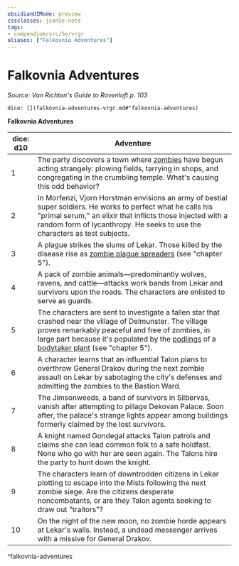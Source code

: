 ```yaml
---
obsidianUIMode: preview
cssclasses: json5e-note
tags:
- compendium/src/5e/vrgr
aliases: ["Falkovnia Adventures"]
---
```

# Falkovnia Adventures
*Source: Van Richten's Guide to Ravenloft p. 103* 

`dice: [](falkovnia-adventures-vrgr.md#^falkovnia-adventures)`

**Falkovnia Adventures**

| dice: d10 | Adventure |
|-----------|-----------|
| 1 | The party discovers a town where [zombies](/2-Mechanics/CLI/bestiary/undead/zombie.md) have begun acting strangely: plowing fields, tarrying in shops, and congregating in the crumbling temple. What's causing this odd behavior? |
| 2 | In Morfenzi, Vjorn Horstman envisions an army of bestial super soldiers. He works to perfect what he calls his "primal serum," an elixir that inflicts those injected with a random form of lycanthropy. He seeks to use the characters as test subjects. |
| 3 | A plague strikes the slums of Lekar. Those killed by the disease rise as [zombie plague spreaders](/2-Mechanics/CLI/bestiary/undead/zombie-plague-spreader-vrgr.md) (see "chapter 5"). |
| 4 | A pack of zombie animals—predominantly wolves, ravens, and cattle—attacks work bands from Lekar and survivors upon the roads. The characters are enlisted to serve as guards. |
| 5 | The characters are sent to investigate a fallen star that crashed near the village of Delmunster. The village proves remarkably peaceful and free of zombies, in large part because it's populated by the [podlings](/2-Mechanics/CLI/bestiary/plant/podling-vrgr.md) of a [bodytaker plant](/2-Mechanics/CLI/bestiary/plant/bodytaker-plant-vrgr.md) (see "chapter 5"). |
| 6 | A character learns that an influential Talon plans to overthrow General Drakov during the next zombie assault on Lekar by sabotaging the city's defenses and admitting the zombies to the Bastion Ward. |
| 7 | The Jimsonweeds, a band of survivors in Silbervas, vanish after attempting to pillage Dekovan Palace. Soon after, the palace's strange lights appear among buildings formerly claimed by the lost survivors. |
| 8 | A knight named Gondegal attacks Talon patrols and claims she can lead common folk to a safe holdfast. None who go with her are seen again. The Talons hire the party to hunt down the knight. |
| 9 | The characters learn of downtrodden citizens in Lekar plotting to escape into the Mists following the next zombie siege. Are the citizens desperate noncombatants, or are they Talon agents seeking to draw out "traitors"? |
| 10 | On the night of the new moon, no zombie horde appears at Lekar's walls. Instead, a undead messenger arrives with a missive for General Drakov. |
^falkovnia-adventures